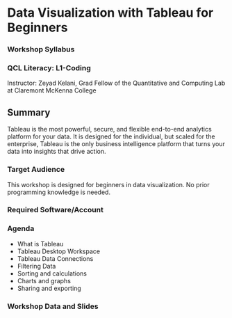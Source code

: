 # Data Visualization with Tableau for Beginners

### **Workshop Syllabus**

### **QCL Literacy: L1-Coding**

Instructor: Zeyad Kelani, Grad Fellow of the Quantitative and Computing Lab at Claremont McKenna College

## **Summary**

Tableau is the most powerful, secure, and flexible end-to-end analytics platform for your data. It is designed  for the individual, but scaled for the enterprise, Tableau is the only business intelligence platform that turns your data into insights that drive action.

### **Target Audience**

This workshop is designed for beginners in data visualization. No prior programming knowledge is needed. 

### **Required Software/Account**

### **Agenda**

- What is Tableau
- Tableau Desktop Workspace
- Tableau Data Connections
- Filtering Data
- Sorting and calculations
- Charts and graphs
- Sharing and exporting

### Workshop Data and Slides